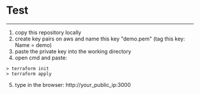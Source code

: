 # Test
___
1. copy this repository locally
2. create key pairs on aws and name this key "demo.pem" (tag this key: Name = demo)
3. paste the private key into the working directory
4. open cmd and paste:
```
> terraform init
> terraform apply
```
5. type in the browser: http://your_public_ip:3000
